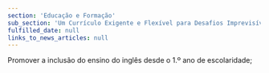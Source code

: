 ```yaml
---
section: 'Educação e Formação'
sub_section: 'Um Currículo Exigente e Flexível para Desafios Imprevisíveis'
fulfilled_date: null
links_to_news_articles: null
---
```


Promover a inclusão do ensino do inglês desde o 1.º ano de escolaridade;